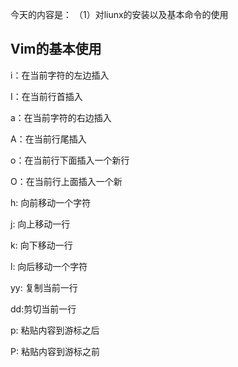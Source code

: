 今天的内容是：
（1）对liunx的安装以及基本命令的使用

  ## Vim的基本使用
  i：在当前字符的左边插入
  
  I：在当前行首插入
  
  a：在当前字符的右边插入 
  
  A：在当前行尾插入 
  
  o：在当前行下面插入一个新行
  
  O：在当前行上面插入一个新
  
  h: 向前移动一个字符 
  
  j: 向上移动一行
  
  k: 向下移动一行 
  
  l: 向后移动一个字符
  
  yy: 复制当前一行
  
  dd:剪切当前一行 
  
  p: 粘贴内容到游标之后 
  
  P: 粘贴内容到游标之前

